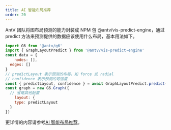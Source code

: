 ```yaml
---
title: AI 智能布局推荐
order: 20
---
```


AntV 团队将图布局预测的能力封装成 NPM 包 @antv/vis-predict-engine，通过 predict 方法来预测提供的数据应该使用什么布局，基本用法如下。

```javascript
import G6 from '@antv/g6'
import { GraphLayoutPredict } from '@antv/vis-predict-engine'
const data = {
    nodes: [],
  edges: []
}
// predictLayout 表示预测的布局，如 force 或 radial
// confidence 表示预测的可信度
const { predictLayout, confidence } = await GraphLayoutPredict.predict(data);
const graph = new G6.Graph({
  // 省略其他配置
    layout: {
    type: predictLayout
  }
})
```

更详情的内容请参考[AI 智能布局推荐](/zh/docs/manual/middle/layout/ai-layout.zh.md)。